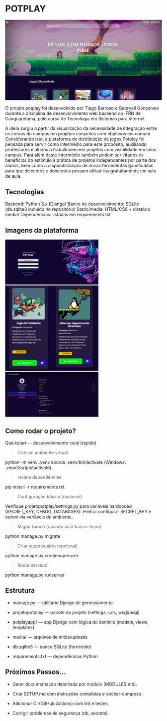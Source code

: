 # POTPLAY

<img src="./media/imgs/readmeimg.png" width="700">

<br>


O projeto potplay foi desenvolvido por Tiago Barroso e Gabryell Gonçalves durante a disciplina de desenvolvimento web backend do IFRN de Canguaretama, pelo curso de Tecnologia em Sistemas para Internet. 

A ideia surgiu a partir da visualização da necessidade de integração entre os cursos do campus em projetos conjuntos com objetivos em comum. Considerando isto, a plataforma de distribuição de jogos Potplay foi
pensada para servir como intermédio para este propósito, auxiliando professores e alunos a trabalharem em projetos com visibilidade em seus campus. Para além deste intermédio também podem ser citados os
beneficios do estímulo à prática de projetos independentes por parte dos alunos, bem como a disponibilização de novas ferramentas gamificadas para que discentes e doscentes possam utilizá-las gratuitamente
em sala de aula.

## Tecnologias

Backend: Python 3.x (Django)
Banco de desenvolvimento: SQLite (db.sqlite3 incluído no repositório)
Static/media: HTML/CSS + diretório media/
Dependências: listadas em requirements.txt


## Imagens da plataforma

<img src="./media/imgs/loginscreenimg.png" width="300">
<img src="./media/imgs/gamecomponentimg.png" width="300">
<img src="./media/imgs/profilescreenimg.png" width="300">

## Como rodar o projeto?
Quickstart — desenvolvimento local (rápido)

> Crie um ambiente virtual

python -m venv .venv
source .venv/bin/activate (Windows: .venv\Scripts\activate)

> Instale dependências

pip install -r requirements.txt

> Configuração básica (opcional)

Verifique projetopotplay/settings.py para variáveis hardcoded (SECRET_KEY, DEBUG, DATABASES).
Prefira configurar SECRET_KEY e outros via variáveis de ambiente.

> Migrar banco (quando usar banco limpo)

python manage.py migrate

> Criar superusuário (opcional)

python manage.py createsuperuser

> Rodar servidor

python manage.py runserver


## Estrutura

- manage.py — utilitário Django de gerenciamento

- projetopotplay/ — pacote do projeto (settings, urls, wsgi/asgi)

- potplayapp/ — app Django com lógica do domínio (models, views, templates)

- media/ — arquivos de mídia/uploads

- db.sqlite3 — banco SQLite (fornecido)

- requirements.txt — dependências Python

## Próximos Passos...

- Gerar documentação detalhada por módulo (MODULES.md).

- Criar SETUP.md com instruções completas e docker-compose.

- Adicionar CI (GitHub Actions) com lint e testes.

- Corrigir problemas de segurança (db, secrets).


